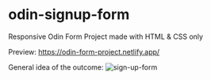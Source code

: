 # odin-signup-form
Responsive Odin Form Project made with HTML &amp; CSS only

Preview: 
https://odin-form-project.netlify.app/

General idea of the outcome:
![sign-up-form](https://user-images.githubusercontent.com/106128073/217662707-286bc5b3-855c-4a0d-9506-3ee41bdfafb1.png)
